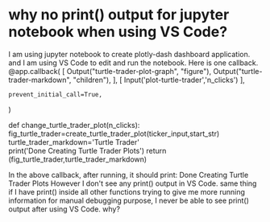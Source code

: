 
# why no print() output for jupyter notebook when using VS Code?

I am using jupyter notebook to create plotly-dash dashboard application. and I am using VS Code to edit and run the notebook.
Here is one callback.
@app.callback(
    [
        Output("turtle-trader-plot-graph", "figure"),
        Output("turtle-trader-markdown", "children"),
    ],
    [
        Input('plot-turtle-trader','n_clicks')
    ],
             
    prevent_initial_call=True,   
)
 
        
def change_turtle_trader_plot(n_clicks):    
    fig_turtle_trader=create_turtle_trader_plot(ticker_input,start_str)  
    turtle_trader_markdown='Turtle Trader'    
    print('Done Creating Turtle Trader Plots')
    return (fig_turtle_trader,turtle_trader_markdown)

In the above callback, after running, it should print:
Done Creating Turtle Trader Plots
However I don't see any print() output in VS Code.
same thing if I have print() inside all other functions trying to give me more running information  for manual debugging purpose, I never be able to see print() output after using VS Code.
why?

        